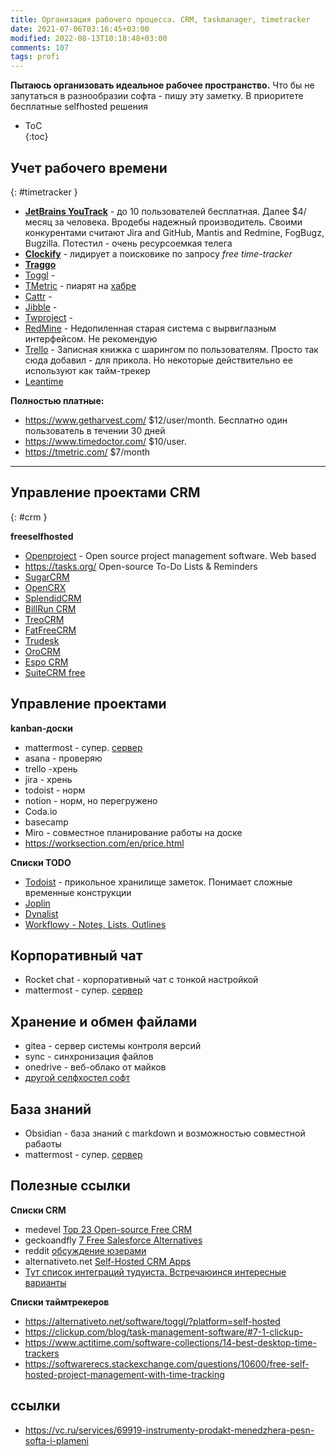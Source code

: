 ```yaml
---
title: Организация рабочего процесса. CRM, taskmanager, timetracker
date: 2021-07-06T03:16:45+03:00
modified: 2022-08-13T10:18:48+03:00
comments: 107
tags: profi
---
```


**Пытаюсь организовать идеальное рабочее пространство.** 
Что бы не запутаться в разнообразии софта - пишу эту заметку. В приоритете бесплатные selfhosted решения

- ToC  
{:toc}

## Учет рабочего времени  
{: #timetracker }
- [**JetBrains YouTrack**](https://www.jetbrains.com/youtrack/download/download-thanks.html?platform=zip) - до 10 пользователей бесплатная. Далее $4/месяц за человека. Вродебы надежный производитель. Своими конкурентами считают Jira and GitHub, Mantis and Redmine, FogBugz, Bugzilla. Потестил - очень ресурсоемкая телега
- [**Clockify**](https://clockify.me) - лидирует а поисковике по запросу _free time-tracker_
- [**Traggo**](https://traggo.net/install/)
- [Toggl](https://toggl.com/) - 
- [TMetric](https://tmetric.com/) - пиарят на [хабре](https://habr.com/ru/post/297934/)
- [Cattr](https://cattr.app/) - 
- [Jibble](https://www.jibble.io/pricing) - 
- [Twproject](https://twproject.com/) - 
- [RedMine](#) - Недопиленная старая система с вырвиглазным интерфейсом. Не рекомендую
- [Trello](#) - Записная книжка с шарингом по пользователям. Просто так сюда добавил - для прикола. Но некоторые действительно ее используют как тайм-трекер
- [Leantime](https://leantime.io/)


**Полностью платные:**
- <https://www.getharvest.com/> $12/user/month. Бесплатно один пользователь в течении 30 дней 
- <https://www.timedoctor.com/> $10/user. 
- <https://tmetric.com/> $7/month



---




## Управление проектами CRM  
{: #crm }

**freeselfhosted**
- [Openproject](https://www.openproject.org/download-and-installation/) - Open source project management software. Web based
- <https://tasks.org/> Open-source To-Do Lists & Reminders
- [SugarCRM](https://github.com/salesagility/SuiteCRM)
- [OpenCRX](https://github.com/opencrx)
- [SplendidCRM](https://sourceforge.net/projects/splendidcrm/)
- [BillRun CRM](https://git.bill.run/sdoc/billrun)
- [TreoCRM](https://github.com/treolabs/treocrm)
- [FatFreeCRM](https://github.com/fatfreecrm/fat_free_crm#)
- [Trudesk](https://github.com/polonel/trudesk)
- [OroCRM](#)
- [Espo CRM](https://www.espocrm.com/ru/)
- [SuiteCRM free](#)



## Управление проектами
**kanban-доски**
- mattermost - супер. [сервер](https://github.com/mattermost/mattermost-server)
- asana - проверяю
- trello -хрень
- jira - хрень
- todoist - норм
- notion - норм, но перегружено
- Coda.io
- basecamp
- Miro - совместное планирование работы на доске
- <https://worksection.com/en/price.html>

**Списки TODO**
- [Todoist](https://todoist.com/) - прикольное хранилище заметок. Понимает сложные временные конструкции
- [Joplin](https://play.google.com/store/apps/details?id=net.cozic.joplin)
- [Dynalist](https://play.google.com/store/apps/details?id=io.dynalist)
- [Workflowy - Notes, Lists, Outlines](https://play.google.com/store/apps/details?id=com.workflowy.android)


## Корпоративный чат
- Rocket chat - корпоративный чат с тонкой настройкой
- mattermost - супер. [сервер](https://github.com/mattermost/mattermost-server)


## Хранение и обмен файлами
- gitea - сервер системы контроля версий
- sync - синхронизация файлов
- onedrive - веб-облако от майков
- [другой селфхостел софт](../coding/hosting.md#server-soft)

## База знаний
- Obsidian - база знаний с markdown и возможностью совместной рабаоты
- mattermost - супер. [сервер](https://github.com/mattermost/mattermost-server)


## Полезные ссылки
**Списки CRM**
- medevel [Top 23 Open-source Free CRM](https://medevel.com/23-os-crm/)
- geckoandfly [7 Free Salesforce Alternatives](https://www.geckoandfly.com/27428/salesforce-alternatives/)
- reddit [обсуждение юзерами](https://www.reddit.com/r/selfhosted/comments/9kpeic/crm_self_hosted_open_source/)
- alternativeto.net [Self-Hosted CRM Apps ](https://alternativeto.net/category/business-and-commerce/customer-relationship-manager/?platform=self-hosted)
- [Тут список интеграций тудуиста. Встречаюинся интересные варианты](https://todoist.com/ru/help/categories/integrations/all-integrations)

**Списки таймтрекеров**
- <https://alternativeto.net/software/toggl/?platform=self-hosted>
- <https://clickup.com/blog/task-management-software/#7-1-clickup->
- <https://www.actitime.com/software-collections/14-best-desktop-time-trackers>
- <https://softwarerecs.stackexchange.com/questions/10600/free-self-hosted-project-management-with-time-tracking>

## ссылки
- <https://vc.ru/services/69919-instrumenty-prodakt-menedzhera-pesn-softa-i-plameni>




